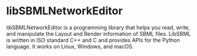# libSBMLNetworkEditor

libSBMLNetworkEditor is a programming library that helps you read, write, and manipulate the Layout and Render information of SBML files. LibSBML is written in ISO standard C++ and C and provides APIs for the Python language. It works on Linux, Windows, and macOS.

